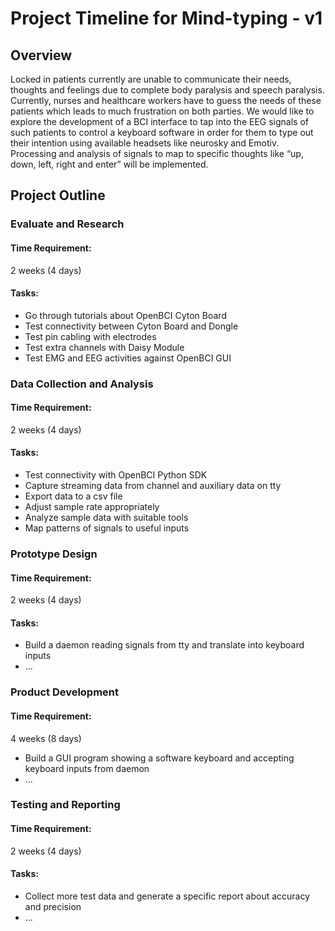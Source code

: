 # Project Timeline for Mind-typing - v1

## Overview

Locked in patients currently are unable to communicate their needs, thoughts and feelings due to complete body paralysis and speech paralysis. Currently, nurses and healthcare workers have to guess the needs of these patients which leads to much frustration on both parties. We would like to explore the development of a BCI interface to tap into the EEG signals of such patients to control a keyboard software in order for them to type out their intention using available headsets like neurosky and Emotiv. Processing and analysis of signals to map to specific thoughts like “up, down, left, right and enter” will be implemented.

## Project Outline

### Evaluate and Research

#### Time Requirement:

2 weeks (4 days)

#### Tasks:

* Go through tutorials about OpenBCI Cyton Board
* Test connectivity between Cyton Board and Dongle
* Test pin cabling with electrodes
* Test extra channels with Daisy Module
* Test EMG and EEG activities against OpenBCI GUI


### Data Collection and Analysis

#### Time Requirement:

2 weeks (4 days)

#### Tasks:

* Test connectivity with OpenBCI Python SDK
* Capture streaming data from channel and auxiliary data on tty
* Export data to a csv file
* Adjust sample rate appropriately
* Analyze sample data with suitable tools
* Map patterns of signals to useful inputs


### Prototype Design

#### Time Requirement:

2 weeks (4 days)

#### Tasks:

* Build a daemon reading signals from tty and translate into keyboard inputs
* ...


### Product Development

#### Time Requirement:

4 weeks (8 days)

* Build a GUI program showing a software keyboard and accepting keyboard inputs from daemon
* ...


### Testing and Reporting

#### Time Requirement:

2 weeks (4 days)

#### Tasks:

* Collect more test data and generate a specific report about accuracy and precision
* ...
